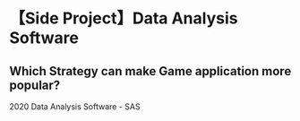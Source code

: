# 【Side Project】Data Analysis Software 
## Which Strategy can make Game application more popular?
2020 Data Analysis Software - SAS
